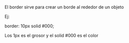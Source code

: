 
El border sirve para  crear un borde al rededor de un objeto 

Ej:

border: 10px solid #000;    



Los 1px es el grosor y el solid #000 es el color

